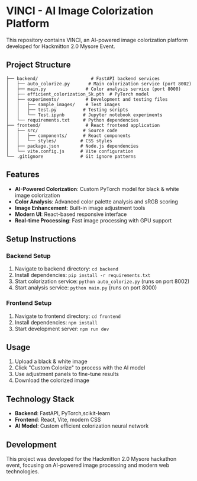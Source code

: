 # VINCI - AI Image Colorization Platform

This repository contains VINCI, an AI-powered image colorization platform developed for Hackmitton 2.0 Mysore Event.

## Project Structure

```
├── backend/                    # FastAPI backend services
│   ├── auto_colorize.py       # Main colorization service (port 8002)
│   ├── main.py               # Color analysis service (port 8000)
│   ├── efficient_colorization_5k.pth  # PyTorch model
│   ├── experiments/          # Development and testing files
│   │   ├── sample_images/    # Test images
│   │   ├── test.py          # Testing scripts
│   │   └── Test.ipynb       # Jupyter notebook experiments
│   └── requirements.txt     # Python dependencies
├── frontend/                 # React frontend application
│   ├── src/                 # Source code
│   │   ├── components/      # React components
│   │   └── styles/         # CSS styles
│   ├── package.json        # Node.js dependencies
│   └── vite.config.js      # Vite configuration
└── .gitignore              # Git ignore patterns
```

## Features

- **AI-Powered Colorization**: Custom PyTorch model for black & white image colorization
- **Color Analysis**: Advanced color palette analysis and sRGB scoring
- **Image Enhancement**: Built-in image adjustment tools
- **Modern UI**: React-based responsive interface
- **Real-time Processing**: Fast image processing with GPU support

## Setup Instructions

### Backend Setup
1. Navigate to backend directory: `cd backend`
2. Install dependencies: `pip install -r requirements.txt`
3. Start colorization service: `python auto_colorize.py` (runs on port 8002)
4. Start analysis service: `python main.py` (runs on port 8000)

### Frontend Setup
1. Navigate to frontend directory: `cd frontend`
2. Install dependencies: `npm install`
3. Start development server: `npm run dev`

## Usage

1. Upload a black & white image
2. Click "Custom Colorize" to process with the AI model
3. Use adjustment panels to fine-tune results
4. Download the colorized image

## Technology Stack

- **Backend**: FastAPI, PyTorch,scikit-learn
- **Frontend**: React, Vite, modern CSS
- **AI Model**: Custom efficient colorization neural network

## Development

This project was developed for the Hackmitton 2.0 Mysore hackathon event, focusing on AI-powered image processing and modern web technologies. 